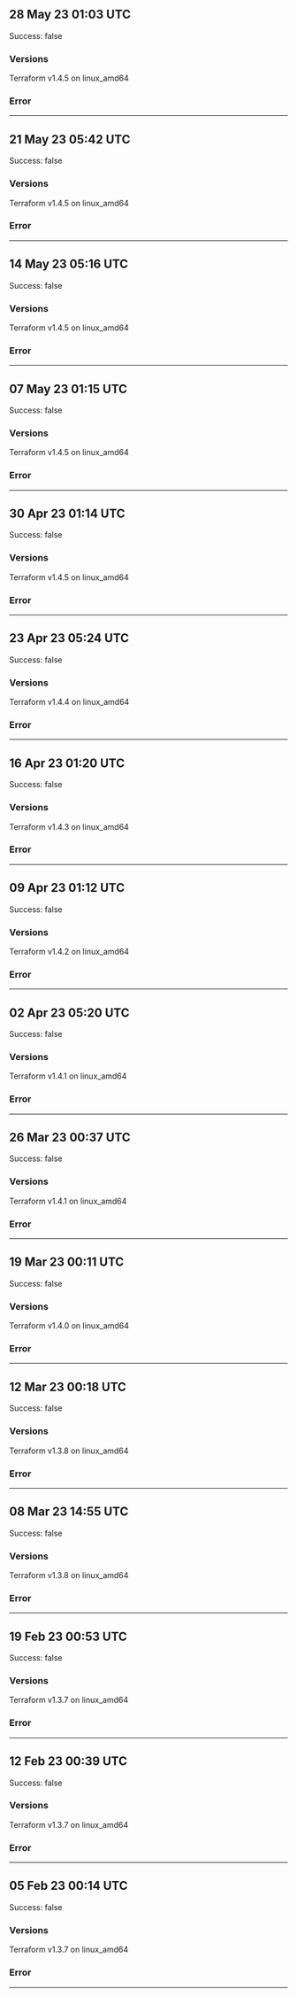## 28 May 23 01:03 UTC

Success: false

### Versions

Terraform v1.4.5
on linux_amd64

### Error



---

## 21 May 23 05:42 UTC

Success: false

### Versions

Terraform v1.4.5
on linux_amd64

### Error



---

## 14 May 23 05:16 UTC

Success: false

### Versions

Terraform v1.4.5
on linux_amd64

### Error



---

## 07 May 23 01:15 UTC

Success: false

### Versions

Terraform v1.4.5
on linux_amd64

### Error



---

## 30 Apr 23 01:14 UTC

Success: false

### Versions

Terraform v1.4.5
on linux_amd64

### Error



---

## 23 Apr 23 05:24 UTC

Success: false

### Versions

Terraform v1.4.4
on linux_amd64

### Error



---

## 16 Apr 23 01:20 UTC

Success: false

### Versions

Terraform v1.4.3
on linux_amd64

### Error



---

## 09 Apr 23 01:12 UTC

Success: false

### Versions

Terraform v1.4.2
on linux_amd64

### Error



---

## 02 Apr 23 05:20 UTC

Success: false

### Versions

Terraform v1.4.1
on linux_amd64

### Error



---

## 26 Mar 23 00:37 UTC

Success: false

### Versions

Terraform v1.4.1
on linux_amd64

### Error



---

## 19 Mar 23 00:11 UTC

Success: false

### Versions

Terraform v1.4.0
on linux_amd64

### Error



---

## 12 Mar 23 00:18 UTC

Success: false

### Versions

Terraform v1.3.8
on linux_amd64

### Error



---

## 08 Mar 23 14:55 UTC

Success: false

### Versions

Terraform v1.3.8
on linux_amd64

### Error



---

## 19 Feb 23 00:53 UTC

Success: false

### Versions

Terraform v1.3.7
on linux_amd64

### Error



---

## 12 Feb 23 00:39 UTC

Success: false

### Versions

Terraform v1.3.7
on linux_amd64

### Error



---

## 05 Feb 23 00:14 UTC

Success: false

### Versions

Terraform v1.3.7
on linux_amd64

### Error



---

